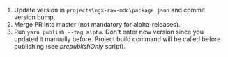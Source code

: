 1. Update version in `projects\ngx-raw-mdc\package.json` and commit version bump.
2. Merge PR into master (not mandatory for alpha-releases).
3. Run `yarn publish --tag alpha`. Don't enter new version since you updated it manually before. Project build command will be called before publishing (see _prepublishOnly_ script).

